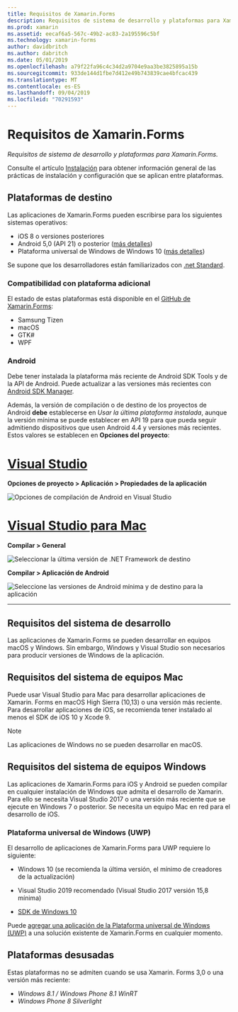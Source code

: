 ```yaml
---
title: Requisitos de Xamarin.Forms
description: Requisitos de sistema de desarrollo y plataformas para Xamarin.Forms.
ms.prod: xamarin
ms.assetid: eecaf6a5-567c-49b2-ac83-2a195596c5bf
ms.technology: xamarin-forms
author: davidbritch
ms.author: dabritch
ms.date: 05/01/2019
ms.openlocfilehash: a79f22fa96c4c34d2a9704e9aa3be3825895a15b
ms.sourcegitcommit: 933de144d1fbe7d412e49b743839cae4bfcac439
ms.translationtype: MT
ms.contentlocale: es-ES
ms.lasthandoff: 09/04/2019
ms.locfileid: "70291593"
---
```

# <a name="xamarinforms-requirements"></a>Requisitos de Xamarin.Forms

_Requisitos de sistema de desarrollo y plataformas para Xamarin.Forms._

Consulte el artículo [Instalación](installation/index.md) para obtener información general de las prácticas de instalación y configuración que se aplican entre plataformas.

## <a name="target-platforms"></a>Plataformas de destino

Las aplicaciones de Xamarin.Forms pueden escribirse para los siguientes sistemas operativos:

- iOS 8 o versiones posteriores
- Android 5,0 (API 21) o posterior ([más detalles](#android))
- Plataforma universal de Windows de Windows 10 ([más detalles](#windows10))

Se supone que los desarrolladores están familiarizados con [.net Standard](~/cross-platform/app-fundamentals/net-standard.md).

### <a name="additional-platform-support"></a>Compatibilidad con plataforma adicional

El estado de estas plataformas está disponible en el [GitHub de Xamarin.Forms](https://github.com/xamarin/Xamarin.Forms/wiki/Platform-Support):

- Samsung Tizen
- macOS
- GTK#
- WPF

### <a name="android"></a>Android

Debe tener instalada la plataforma más reciente de Android SDK Tools y de la API de Android. Puede actualizar a las versiones más recientes con [Android SDK Manager](~/android/get-started/installation/android-sdk.md).

Además, la versión de compilación o de destino de los proyectos de Android **debe** establecerse en *Usar la última plataforma instalada*, aunque la versión mínima se puede establecer en API 19 para que pueda seguir admitiendo dispositivos que usen Android 4.4 y versiones más recientes. Estos valores se establecen en **Opciones del proyecto**:

# <a name="visual-studiotabwindows"></a>[Visual Studio](#tab/windows)

**Opciones de proyecto > Aplicación > Propiedades de la aplicación**

![Opciones de compilación de Android en Visual Studio](requirements-images/options-android-vs-sml.png)

# <a name="visual-studio-for-mactabmacos"></a>[Visual Studio para Mac](#tab/macos)

**Compilar > General**

![Seleccionar la última versión de .NET Framework de destino](requirements-images/options-general-sml.png)

**Compilar > Aplicación de Android**

![Seleccione las versiones de Android mínima y de destino para la aplicación](requirements-images/options-android-sml.png)

-----

## <a name="development-system-requirements"></a>Requisitos del sistema de desarrollo

Las aplicaciones de Xamarin.Forms se pueden desarrollar en equipos macOS y Windows. Sin embargo, Windows y Visual Studio son necesarios para producir versiones de Windows de la aplicación.

## <a name="mac-system-requirements"></a>Requisitos del sistema de equipos Mac

Puede usar Visual Studio para Mac para desarrollar aplicaciones de Xamarin. Forms en macOS High Sierra (10,13) o una versión más reciente. Para desarrollar aplicaciones de iOS, se recomienda tener instalado al menos el SDK de iOS 10 y Xcode 9.

> [!NOTE]
> Las aplicaciones de Windows no se pueden desarrollar en macOS.

## <a name="windows-system-requirements"></a>Requisitos del sistema de equipos Windows

Las aplicaciones de Xamarin.Forms para iOS y Android se pueden compilar en cualquier instalación de Windows que admita el desarrollo de Xamarin. Para ello se necesita Visual Studio 2017 o una versión más reciente que se ejecute en Windows 7 o posterior. Se necesita un equipo Mac en red para el desarrollo de iOS.

<a name="windows10" />

### <a name="universal-windows-platform-uwp"></a>Plataforma universal de Windows (UWP)

El desarrollo de aplicaciones de Xamarin.Forms para UWP requiere lo siguiente:

- Windows 10 (se recomienda la última versión, el mínimo de creadores de la actualización)

- Visual Studio 2019 recomendado (Visual Studio 2017 versión 15,8 mínima)

- [SDK de Windows 10](https://dev.windows.com/downloads/windows-10-sdk)

Puede [agregar una aplicación de la Plataforma universal de Windows (UWP)](~/xamarin-forms/platform/windows/installation/index.md) a una solución existente de Xamarin.Forms en cualquier momento.

## <a name="deprecated-platforms"></a>Plataformas desusadas

Estas plataformas no se admiten cuando se usa Xamarin. Forms 3,0 o una versión más reciente:

- *Windows 8.1 / Windows Phone 8.1 WinRT*
- *Windows Phone 8 Silverlight*
